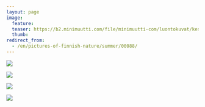 ```yaml
---
layout: page
image:
  feature:
  teaser: https://b2.minimuutti.com/file/minimuutti-com/luontokuvat/kes%C3%A4/5/DS23751-245px.jpg
  thumb:
redirect_from:
  - /en/pictures-of-finnish-nature/summer/00088/
---
```


![](https://b2.minimuutti.com/file/minimuutti-com/luontokuvat/kes%C3%A4/5/DS23780-800px.jpg)

![](https://b2.minimuutti.com/file/minimuutti-com/luontokuvat/kes%C3%A4/5/DS24202-800px.jpg)

![](https://b2.minimuutti.com/file/minimuutti-com/luontokuvat/kes%C3%A4/5/DS24200-800px.jpg)

![](https://b2.minimuutti.com/file/minimuutti-com/luontokuvat/kes%C3%A4/5/DS24206-800px.jpg)
